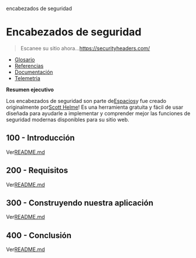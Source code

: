 encabezados de seguridad

# Encabezados de seguridad

> Escanee su sitio ahora...<https://securityheaders.com/>

-   [Glosario](./GLOSSARY.md)
-   [Referencias](./REFERENCES.md)
-   [Documentación](./DOCUMENTATION.md)
-   [Telemetria](./TELEMETRY.md)

**Resumen ejecutivo**

Los encabezados de seguridad son parte de[Espacios](https://probely.com/)y fue creado originalmente por[Scott Helme](https://scotthelme.co.uk/)! Es una herramienta gratuita y fácil de usar diseñada para ayudarle a implementar y comprender mejor las funciones de seguridad modernas disponibles para su sitio web.

## 100 - Introducción

Ver[README.md](./100/README.md)

## 200 - Requisitos

Ver[README.md](./200/README.md)

## 300 - Construyendo nuestra aplicación

Ver[README.md](./300/README.md)

## 400 - Conclusión

Ver[README.md](./400/README.md)
